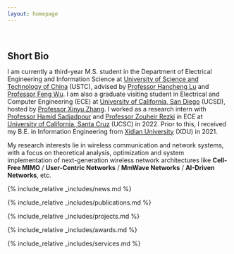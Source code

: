 ```yaml
---
layout: homepage
---
```


<h1 id="about-me"></h1>

<h2 style="margin: 60px 0px 10px;">Short Bio</h2>

I am currently a third-year M.S. student in the Department of Electrical Engineering and Information Science  at [University of Science and Technology of China](https://en.ustc.edu.cn) (USTC), advised by [Professor Hancheng Lu](http://staff.ustc.edu.cn/~hclu) and [Professor Feng Wu](https://scholar.google.com/citations?hl=zh-CN&user=5bInRDEAAAAJ). I am also a graduate visiting student in Electrical and Computer Engineering (ECE) at [University of California, San Diego](https://ece.ucsd.edu/) (UCSD), hosted by [Professor Xinyu Zhang](http://xyzhang.ucsd.edu/). I worked as a research intern with [Professor Hamid Sadjadpour](https://users.soe.ucsc.edu/~hamid/) and  [Professor Zouheir Rezki](https://sites.google.com/site/zouheirrezki/home?authuser=0) in ECE at [University of California, Santa Cruz](https://engineering.ucsc.edu/departments/electrical-and-computer-engineering/) (UCSC) in 2022. Prior to this, I received my B.E. in Information Engineering from [Xidian University](https://en.xidian.edu.cn/) (XDU) in 2021.

My research interests lie in wireless communication and network systems, with a focus on theoretical analysis, optimization and system implementation of next-generation wireless network architectures like **Cell-Free MIMO** / **User-Centric Networks** / **MmWave Networks** / **AI-Driven Networks**, etc.

{% include_relative _includes/news.md %}

{% include_relative _includes/publications.md %}

{% include_relative _includes/projects.md %}

{% include_relative _includes/awards.md %}

{% include_relative _includes/services.md %}



